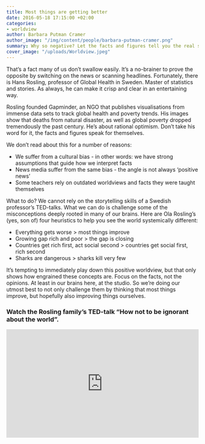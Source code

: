 ```yaml
---
title: Most things are getting better
date: 2016-05-18 17:15:00 +02:00
categories:
- worldview
author: Barbara Putman Cramer
author_image: "/img/content/people/barbara-putman-cramer.png"
summary: Why so negative? Let the facts and figures tell you the real story.
cover_image: "/uploads/Worldview.jpeg"
---
```


That’s a fact many of us don’t swallow easily. It’s a no-brainer to prove the opposite by switching on the news or scanning headlines. Fortunately, there is Hans Rosling, professor of Global Health in Sweden. Master of statistics and stories. As always, he can make it crisp and clear in an entertaining way. 

Rosling founded Gapminder, an NGO that publishes visualisations from immense data sets to track global health and poverty trends. His images show that deaths from natural disaster, as well as global poverty dropped tremendously the past century. He’s about rational optimism. Don’t take his word for it, the facts and figures speak for themselves.

We don’t read about this for a number of reasons:

* We suffer from a cultural bias - in other words: we have strong assumptions that guide how we interpret facts
* News media suffer from the same bias - the angle is not always ‘positive news’
* Some teachers rely on outdated worldviews and facts they were taught themselves

What to do? We cannot rely on the storytelling skills of a Swedish professor’s TED-talks. What we can do is challenge some of the misconceptions deeply rooted in many of our brains. Here are Ola Rosling’s (yes, son of) four heuristics to help you see the world systemically different:

* Everything gets worse > most things improve
* Growing gap rich and poor > the gap is closing
* Countries get rich first, act social second > countries get social first, rich second
* Sharks are dangerous > sharks kill very few

It’s tempting to immediately play down this positive worldview, but that only shows how engrained these concepts are. Focus on the facts, not the opinions. At least in our brains here, at the studio. So we’re doing our utmost best to not only challenge them by thinking that most things improve, but hopefully also improving things ourselves. 

### Watch the Rosling family’s TED-talk “How not to be ignorant about the world”.  

<style>.embed-container { position: relative; padding-bottom: 56.25%; height: 0; overflow: hidden; max-width: 100%; } .embed-container iframe, .embed-container object, .embed-container embed { position: absolute; top: 0; left: 0; width: 100%; height: 100%; }</style><div class='embed-container'><iframe src="https://www.youtube.com/embed/Sm5xF-UYgdg" frameborder="0" allowfullscreen></iframe>

  